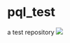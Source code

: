 # pql_test
a test repository
[![](https://www.jitpack.io/v/pql2015/pql_test.svg)](https://www.jitpack.io/#pql2015/pql_test)
